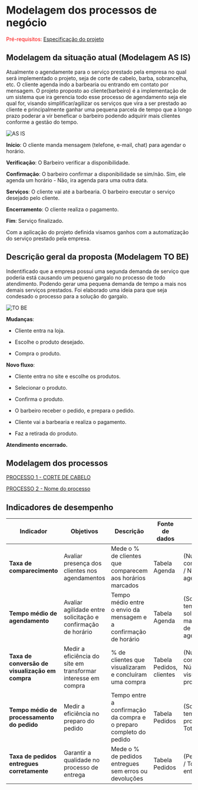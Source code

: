 # Modelagem dos processos de negócio

<span style="color:red">Pré-requisitos: <a href="02-Especificacao.md"> Especificação do projeto</a></span>

## Modelagem da situação atual (Modelagem AS IS)

Atualmente o agendamente para o serviço prestado pela empresa no qual será implementado o projeto, seja de corte de cabelo, barba, sobrancelha, etc. O cliente agenda indo a barbearia ou entrando em contato por mensagem. O projeto proposto ao cliente(barbeiro) é a implementação de um sistema que ira gerencia todo esse processo de agendamento seja ele qual for, visando simplificar/agilizar os serviços que vira a ser prestado ao cliente e principalmente ganhar uma pequena parcela de tempo que a longo prazo poderar a vir beneficar o barbeiro podendo adquirir mais clientes conforme a gestão do tempo.

 ![AS IS](https://github.com/user-attachments/assets/d3836199-07c1-4cc5-a50e-a7e98b13b470)

**Início**: O cliente manda mensagem (telefone, e-mail, chat) para agendar o horário.

**Verificação**: O Barbeiro verificar a disponibilidade.

**Confirmação**: O barbeiro confirmar a disponibilidade se sim/não. Sim, ele agenda um horário - Não, ira agenda para uma outra data.

**Serviços**: O cliente vai até a barbearia. O barbeiro executar o serviço desejado pelo cliente.

**Encerramento**: O cliente realiza o pagamento.

**Fim**: Serviço finalizado. 

Com a aplicação do projeto definida visamos ganhos com a automatização do serviço prestado pela empresa.

## Descrição geral da proposta (Modelagem TO BE)

Indentificado que a empresa possui uma segunda demanda de serviço que poderia está causando um pequeno gargalo no processo de todo atendimento. Podendo gerar uma pequena demanda de tempo a mais nos demais serviços prestados. Foi elaborado uma ideia para que seja condesado o processo para a solução do gargalo. 

![TO BE](https://github.com/user-attachments/assets/f9e58658-4773-481b-84e8-003039748046)

**Mudanças**:
- Cliente entra na loja.

- Escolhe o produto desejado.

- Compra o produto.

**Novo fluxo**:

- Cliente entra no site e escolhe os produtos.

- Selecionar o produto.

- Confirma o produto.

- O barbeiro receber o pedido, e prepara o pedido.

- Cliente vai a barbearia e realiza o pagamento.

- Faz a retirada do produto.

**Atendimento encerrado.**


## Modelagem dos processos

[PROCESSO 1 - CORTE DE CABELO](./processes/processo-1-nome-do-processo.md "Detalhamento do processo 1.")

[PROCESSO 2 - Nome do processo](./processes/processo-2-nome-do-processo.md "Detalhamento do processo 2.")


## Indicadores de desempenho


| **Indicador** | **Objetivos** | **Descrição** | **Fonte de dados** | **Fórmula de cálculo** |
| ---           | ---           | ---           | ---             | ---             |
| **Taxa de comparecimento** | Avaliar presença dos clientes nos agendamentos | Mede o % de clientes que comparecem aos horários marcados | Tabela Agenda | (Número de comparecimentos / Número total de agendamentos) |
| **Tempo médio de agendamento** | Avaliar agilidade entre solicitação e confirmação de horário| Tempo médio entre o envio da mensagem e a confirmação de horário | Tabela Agenda | (Soma dos tempos entre solicitação e marcação / Total de agendamentos) |
| **Taxa de conversão de visualização em compra** | Medir a eficiência do site em transformar interesse em compra | % de clientes que visualizaram e concluíram uma compra | Tabela Pedidos, clientes | (Número de compras / Número de visualizações de produtos) |
| **Tempo médio de processamento do pedido** | Medir a eficiência no preparo do pedido | Tempo entre a confirmação da compra e o preparo completo do pedido | Tabela Pedidos | (Soma dos tempos de processamento / Total de pedidos) |
| **Taxa de pedidos entregues corretamente** | Garantir a qualidade no processo de entrega | Mede o % de pedidos entregues sem erros ou devoluções | Tabela Pedidos | (Pedidos corretos / Total de pedidos entregues) |
